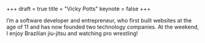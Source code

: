 +++
draft = true
title = "Vicky Potts"
keynote = false
+++

I’m a software developer and entrepreneur,
who first built websites at the age of 11 and has now founded two technology companies.
At the weekend, I enjoy Brazilian jiu-jitsu and watching pro wrestling!
